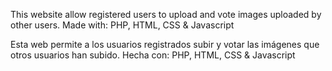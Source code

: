 This website allow registered users to upload and vote images uploaded by other users.
Made with: PHP, HTML, CSS & Javascript

Esta web permite a los usuarios registrados subir y votar las imágenes que otros usuarios han subido.
Hecha con: PHP, HTML, CSS & Javascript